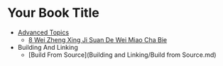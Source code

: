 # Your Book Title

- [Advanced Topics](advanced-topics/README.md)
  * [8 Wei Zheng Xing Ji Suan De Wei Miao Cha Bie](advanced-topics/8-wei-zheng-xing-ji-suan-de-wei-miao-cha-bie.md)
- Building And Linking
  * [Build From Source](Building and Linking/Build from Source.md)
